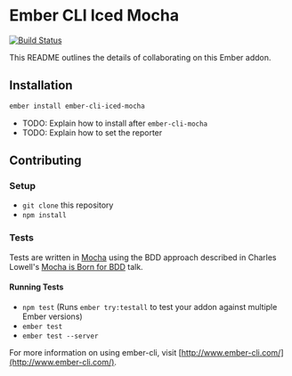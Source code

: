 # Ember CLI Iced Mocha

[![Build Status](https://travis-ci.org/SaladFork/ember-cli-iced-mocha.svg?branch=master)](https://travis-ci.org/SaladFork/ember-cli-iced-mocha)

This README outlines the details of collaborating on this Ember addon.

## Installation

```bash
ember install ember-cli-iced-mocha
```

* TODO: Explain how to install after `ember-cli-mocha`
* TODO: Explain how to set the reporter

## Contributing

### Setup

* `git clone` this repository
* `npm install`

### Tests

Tests are written in [Mocha](http://mochajs.org/) using the BDD approach described in Charles Lowell's [Mocha is Born for BDD](https://vimeo.com/146960282) talk.

#### Running Tests

* `npm test` (Runs `ember try:testall` to test your addon against multiple Ember versions)
* `ember test`
* `ember test --server`

For more information on using ember-cli, visit [http://www.ember-cli.com/](http://www.ember-cli.com/).

